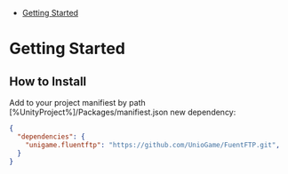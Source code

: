 - [Getting Started](#getting-started)

# Getting Started

## How to Install

Add to your project manifiest by path [%UnityProject%]/Packages/manifiest.json new dependency:

```json
{
  "dependencies": {
    "unigame.fluentftp": "https://github.com/UnioGame/FuentFTP.git",
  }
}

```
